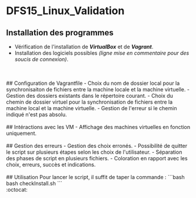 # DFS15_Linux_Validation

## Installation des programmes
- Vérification de l'installation de ***VirtualBox*** et de ***Vagrant***.
- Installation des logiciels possibles *(ligne mise en commentaire pour des soucis de connexion)*.
</br>
</br>
## Configuration de Vagrantfile
- Choix du nom de dossier local pour la synchronisaiton de fichiers entre la machine locale et la machine virtuelle.
    - Gestion des dossiers existants dans le répertoire courant.
- Choix du chemin de dossier virtuel pour la synchronisation de fichiers entre la machine local et la machine virtuelle.
    - Gestion de l'erreur si le chemin indiqué n'est pas absolu.
</br>
</br>
## Intéractions avec les VM
- Affichage des machines virtuelles en fonction uniquement.
</br>
</br>
## Gestion des erreurs
- Gestion des choix erronés.
- Possibilité de quitter le script sur plusieurs étapes selon les choix de l'utilisateur.
- Séparation des phases de script en plusieurs fichiers.
- Coloration en rapport avec les choix, erreurs, succès et indications.
</br>
</br>
## Utilisation
Pour lancer le script, il suffit de taper la commande :
```bash
bash checkInstall.sh
```
</br>
:octocat:
